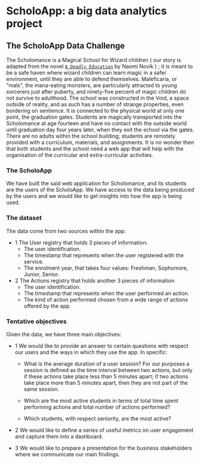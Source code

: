 # ScholoApp: a big data analytics project

## The ScholoApp Data Challenge

The Scholomance is a Magical School for Wizard children ( our story is adapted from the novel [`A Deadly Education`](https://en.wikipedia.org/wiki/A_Deadly_Education) by Naomi Novik ) ; it is meant to be a safe haven where wizard children can learn magic in a safer environment, until they are able to defend themselves. Maleficaria, or "mals", the mana-eating monsters, are particularly attracted to young sorcerers just after puberty, and ninety-five percent of magic children do not survive to adulthood. The school was constructed in the Void, a space outside of reality, and as such has a number of strange properties, even bordering on sentience. It is connected to the physical world at only one point, the graduation gates. Students are magically transported into the Scholomance at age fourteen and have no contact with the outside world until graduation day four years later, when they exit the school via the gates. There are no adults within the school building; students are remotely provided with a curriculum, materials, and assignments. It is no wonder then that both students and the school need a web app that will help with the organisation of the curricular and extra-curricular activities.

### The ScholoApp
We have built the said web application for Scholomance, and its students are the users of the ScholoApp. We have access to the data being produced by the users and we would like to get insights into how the app is being used.

### The dataset
The data come from two sources within the app:
- 1 The User registry that holds 3 pieces of information:
    - The user identification.
    - The timestamp that represents when the user registered with the service.
    - The enrolment year, that takes four values: Freshman, Sophomore, Junior, Senior.
- 2 The Actions registry that holds another 3 pieces of information
    - The user identification.
    - The timestamp that represents when the user performed an action.
    - The kind of action performed chosen from a wide range of actions offered by the app.

### Tentative objectives
Given the data, we have three main objectives:
- 1  We would like to provide an answer to certain questions with respect our users and the ways in which they use the app. In specific:

    - What is the average duration of a user session? For our purposes a session is defined as the time interval between two actions, but only if these actions take place less than 5 minutes apart; if two actions take place more than 5 minutes apart, then they are not part of the same session.

    - Which are the most active students in terms of total time spent performing actions and total number of actions performed?

    - Which students, with respect seniority, are the most active?

- 2 We would like to define a series of useful metrics on user engagement and capture them into a dashboard.

- 3 We would like to prepare a presentation for the business stakeholders where we communicate our main findings.

